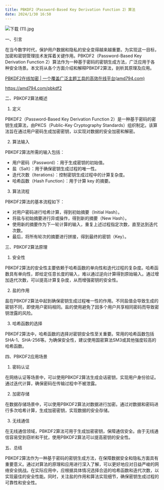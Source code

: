 ```yaml
---
title: PBKDF2（Password-Based Key Derivation Function 2）算法
date: 2024/1/30 16:50
---
```



![下载 (11).jpg](https://p3-juejin.byteimg.com/tos-cn-i-k3u1fbpfcp/d9f3fc73971f40718ce2e12721367d92~tplv-k3u1fbpfcp-jj-mark:0:0:0:0:q75.image#?w=1024&h=1024&s=298616&e=jpg&b=d6d5d3)

一、引言

在当今数字时代，保护用户数据和隐私的安全变得越来越重要。为实现这一目标，加密和密钥管理技术发挥着关键作用。PBKDF2（Password-Based Key Derivation Function 2）算法作为一种基于密码的密钥生成方法，广泛应用于各种安全场景。本文将从各个方面介绍和解释PBKDF2算法，剖析其原理及应用。

[PBKDF2在线加密 | 一个覆盖广泛主题工具的高效在线平台(amd794.com)](https://amd794.com/pbkdf2)

https://amd794.com/pbkdf2

二、PBKDF2算法概述

1. 定义

PBKDF2（Password-Based Key Derivation Function 2）是一种基于密码的密钥生成算法，由PKCS（Public-Key Cryptography Standards）组织制定。该算法旨在通过用户密码生成加密密钥，以实现对数据的安全加密和解密。

2. 算法输入

PBKDF2算法所需的输入包括：

- 用户密码（Password）：用于生成密钥的初始值。
- 盐（Salt）：用于确保密钥生成过程的唯一性。
- 迭代次数（Iterations）：控制密钥生成过程中的计算复杂度。
- 哈希函数（Hash Function）：用于计算 key 的摘要。

3. 算法流程

PBKDF2算法的基本流程如下：

- 对用户密码进行哈希计算，得到初始摘要（Initial Hash）。
- 将盐与初始摘要进行异或操作，得到新的摘要（New Hash）。
- 使用新的摘要作为下一轮计算的输入，重复上述过程指定次数，直至达到迭代次数。
- 最后，将所有轮次的摘要进行拼接，得到最终的密钥（Key）。

三、PBKDF2算法原理

1. 安全性

PBKDF2算法的安全性主要依赖于哈希函数的单向性和迭代过程的复杂度。哈希函数具有单向性，即给定任意长度的输入，难以通过逆向计算得到原始输入。通过增加迭代次数，可以提高计算复杂度，从而增强密钥的安全性。

2. 盐的作用

盐在PBKDF2算法中起到确保密钥生成过程唯一性的作用。不同盐值会导致生成的密钥不同，即使用户密码相同。盐的使用避免了因多个用户共享相同密码而导致密钥泄露的风险。

3. 哈希函数的选择

PBKDF2算法中，哈希函数的选择对密钥安全性至关重要。常用的哈希函数包括SHA-1、SHA-256等。为确保安全性，建议使用国密算法SM3或其他强度较高的哈希函数。

四、PBKDF2应用场景

1. 密码认证

在网络认证等场景中，可以使用PBKDF2算法生成会话密钥，实现用户身份验证。通过迭代计算，确保密码在传输过程中不被泄露。

2. 加密存储

在数据存储场景中，可以使用PBKDF2算法对数据进行加密。通过对数据和密码进行多次哈希计算，生成加密密钥，实现数据的安全存储。

3. 无线通信

在无线通信领域，PBKDF2算法可用于生成加密密钥，保障通信安全。由于无线通信容易受到窃听和干扰，使用PBKDF2算法可以提高密钥的安全性。

五、总结

PBKDF2算法作为一种基于密码的密钥生成方法，在保障数据安全和隐私方面具有重要意义。通过对算法的原理和应用进行深入了解，可以更好地应对日益严峻的网络安全挑战。在实际应用中，应根据具体情况选择合适的哈希函数和迭代次数，以实现最佳的安全性能。同时，关注盐的作用和算法实现细节，确保密钥生成过程的可靠性和安全性。
